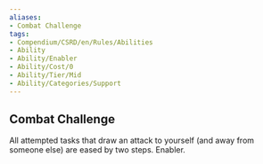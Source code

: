 ```yaml
---
aliases:
- Combat Challenge
tags:
- Compendium/CSRD/en/Rules/Abilities
- Ability
- Ability/Enabler
- Ability/Cost/0
- Ability/Tier/Mid
- Ability/Categories/Support
---
```


  
## Combat Challenge  
All attempted tasks that draw an attack to yourself (and away from someone else) are eased by two steps. Enabler.